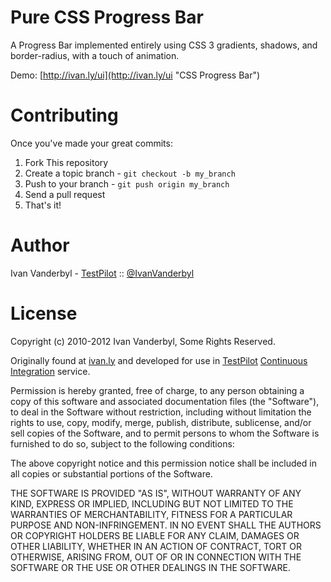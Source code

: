 Pure CSS Progress Bar
=====================

A Progress Bar implemented entirely using CSS 3 gradients, shadows, and border-radius, with a touch of animation.

Demo: [http://ivan.ly/ui](http://ivan.ly/ui "CSS Progress Bar")

Contributing
============

Once you've made your great commits:

1. Fork This repository
2. Create a topic branch - `git checkout -b my_branch`
3. Push to your branch - `git push origin my_branch`
4. Send a pull request
5. That's it!

Author
======

Ivan Vanderbyl - [TestPilot](http://testpilot.me/ivan) :: [@IvanVanderbyl](http://twitter.com/ivanvanderbyl)

License
=======

Copyright (c) 2010-2012 Ivan Vanderbyl, Some Rights Reserved.

Originally found at [ivan.ly](http://ivan.ly/ui) and developed for use in [TestPilot](http://testpilot.me) [Continuous Integration](http://testpilot.me) service.

Permission is hereby granted, free of charge, to any person obtaining a copy
of this software and associated documentation files (the "Software"), to deal
in the Software without restriction, including without limitation the rights
to use, copy, modify, merge, publish, distribute, sublicense, and/or sell
copies of the Software, and to permit persons to whom the Software is
furnished to do so, subject to the following conditions:

The above copyright notice and this permission notice shall be included in
all copies or substantial portions of the Software.

THE SOFTWARE IS PROVIDED "AS IS", WITHOUT WARRANTY OF ANY KIND, EXPRESS OR
IMPLIED, INCLUDING BUT NOT LIMITED TO THE WARRANTIES OF MERCHANTABILITY,
FITNESS FOR A PARTICULAR PURPOSE AND NON-INFRINGEMENT. IN NO EVENT SHALL THE
AUTHORS OR COPYRIGHT HOLDERS BE LIABLE FOR ANY CLAIM, DAMAGES OR OTHER
LIABILITY, WHETHER IN AN ACTION OF CONTRACT, TORT OR OTHERWISE, ARISING FROM,
OUT OF OR IN CONNECTION WITH THE SOFTWARE OR THE USE OR OTHER DEALINGS IN
THE SOFTWARE.
